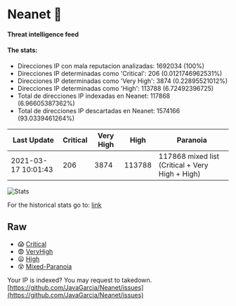 # Neanet :hocho:
#### Threat intelligence feed
#### The stats:

- Direcciones IP con mala reputacion analizadas: 1692034 (100%)
- Direcciones IP determinadas como 'Critical':  206 (0.0121746962531%)
- Direcciones IP determinadas como 'Very High':  3874 (0.22895521012%)
- Direcciones IP determinadas como 'High':  113788 (6.72492396725)
- Total de direcciones IP indexadas en Neanet:  117868 (6.96605387362%)
- Total de direcciones IP descartadas en Neanet:  1574166 (93.0339461264%)

| Last Update | Critical | Very High | High | Paranoia |
| --- | --- | --- | --- | --- |
| 2021-03-17 10:01:43 | 206 | 3874 | 113788 | 117868 mixed list (Critical + Very High + High)|

![Stats](https://docs.google.com/spreadsheets/d/e/2PACX-1vSnaNMIXVabIpDJjufMlzH7poXnshF3mgd8Is1g9ytUEzVsP5my4Trn8f-xkoLLQ38xpL3HtmUexLo6/pubchart?oid=501124687&format=image)

For the historical stats go to: [link](/stats.csv)
## Raw
- :scream: [Critical](https://raw.githubusercontent.com/JavaGarcia/Neanet/master/blacklists/neanet_critical.txt)
- :fearful: [VeryHigh](https://raw.githubusercontent.com/JavaGarcia/Neanet/master/blacklists/neanet_veryHigh.txtt)
- :frowning: [High](https://raw.githubusercontent.com/JavaGarcia/Neanet/master/blacklists/neanet_high.txt)
- :dizzy_face: [Mixed-Paranoia](https://raw.githubusercontent.com/JavaGarcia/Neanet/master/blacklists/neanet_all.txt)


Your IP is indexed? You may request to takedown. [https://github.com/JavaGarcia/Neanet/issues](https://github.com/JavaGarcia/Neanet/issues)































































































































































































































































































































































































































































































































































































































































































































































































































































































































































































































































































































































































































































































































































































































































































































































































































































































































































































































































































































































































































































































































































































































































































































































































































































































































































































































































































































































































































































































































































































































































































































































































































































































































































































































































































































































































































































































































































































































































































































































































































































































































































































































































































































































































































































































































































































































































































































































































































































































































































































































































































































